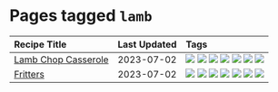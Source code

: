 # Pages tagged `lamb`

|Recipe Title|Last Updated|Tags
|:---|:---|:---|
|[Lamb Chop Casserole](../recipes/lambchopcasserole.md)|2023-07-02|[![](https://img.shields.io/badge/tag-aussie-9fef19)](../tags/aussie.md) [![](https://img.shields.io/badge/tag-baked-1d5152)](../tags/baked.md) [![](https://img.shields.io/badge/tag-battered-d5a11)](../tags/battered.md) [![](https://img.shields.io/badge/tag-casserole-6d71)](../tags/casserole.md) [![](https://img.shields.io/badge/tag-family-4e6ea)](../tags/family.md) [![](https://img.shields.io/badge/tag-fried-28ab17)](../tags/fried.md) [![](https://img.shields.io/badge/tag-lamb-f6b493)](../tags/lamb.md)|
|[Fritters](../recipes/fritters.md)|2023-07-02|[![](https://img.shields.io/badge/tag-chicken-b6c680)](../tags/chicken.md) [![](https://img.shields.io/badge/tag-family-4e6ea)](../tags/family.md) [![](https://img.shields.io/badge/tag-fried-28ab17)](../tags/fried.md) [![](https://img.shields.io/badge/tag-ham-8f457a)](../tags/ham.md) [![](https://img.shields.io/badge/tag-lamb-f6b493)](../tags/lamb.md) [![](https://img.shields.io/badge/tag-leftovers-b7439e)](../tags/leftovers.md) [![](https://img.shields.io/badge/tag-vegetables-c6d429)](../tags/vegetables.md)|